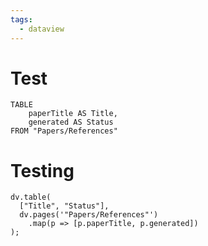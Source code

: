 ```yaml
---
tags:
  - dataview
---
```

# Test
```dataview
TABLE
	paperTitle AS Title,
	generated AS Status
FROM "Papers/References"
```



# Testing
```dataviewjs
dv.table(
  ["Title", "Status"],
  dv.pages('"Papers/References"')
    .map(p => [p.paperTitle, p.generated])
);
```



